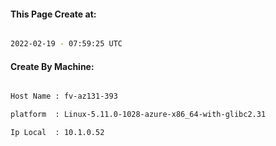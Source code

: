 
   
#### This Page Create at:

```bash

2022-02-19 - 07:59:25 UTC

```

#### Create By Machine:

```bash

Host Name : fv-az131-393

platform  : Linux-5.11.0-1028-azure-x86_64-with-glibc2.31

Ip Local  : 10.1.0.52

```

